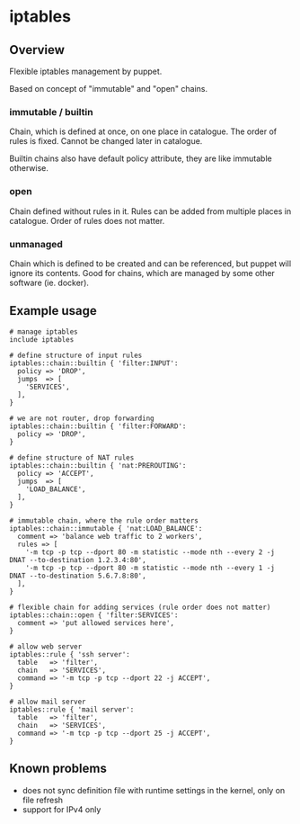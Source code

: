 # iptables

## Overview

Flexible iptables management by puppet.

Based on concept of "immutable" and "open" chains.

### immutable / builtin

Chain, which is defined at once, on one place in catalogue. The order of rules is fixed. Cannot be changed later in catalogue.

Builtin chains also have default policy attribute, they are like immutable otherwise.

### open

Chain defined without rules in it. Rules can be added from multiple places in catalogue. Order of rules does not matter.

### unmanaged

Chain which is defined to be created and can be referenced, but puppet will ignore its contents. Good for chains, which are managed by some other software (ie. docker).

## Example usage

    # manage iptables
    include iptables

    # define structure of input rules
    iptables::chain::builtin { 'filter:INPUT':
      policy => 'DROP',
      jumps  => [
        'SERVICES',
      ],
    }

    # we are not router, drop forwarding
    iptables::chain::builtin { 'filter:FORWARD':
      policy => 'DROP',
    }

    # define structure of NAT rules
    iptables::chain::builtin { 'nat:PREROUTING':
      policy => 'ACCEPT',
      jumps  => [
        'LOAD_BALANCE',
      ],
    }

    # immutable chain, where the rule order matters
    iptables::chain::immutable { 'nat:LOAD_BALANCE':
      comment => 'balance web traffic to 2 workers',
      rules => [
        '-m tcp -p tcp --dport 80 -m statistic --mode nth --every 2 -j DNAT --to-destination 1.2.3.4:80',
        '-m tcp -p tcp --dport 80 -m statistic --mode nth --every 1 -j DNAT --to-destination 5.6.7.8:80',
      ],
    }

    # flexible chain for adding services (rule order does not matter)
    iptables::chain::open { 'filter:SERVICES':
      comment => 'put allowed services here',
    }

    # allow web server
    iptables::rule { 'ssh server':
      table   => 'filter',
      chain   => 'SERVICES',
      command => '-m tcp -p tcp --dport 22 -j ACCEPT',
    }

    # allow mail server
    iptables::rule { 'mail server':
      table   => 'filter',
      chain   => 'SERVICES',
      command => '-m tcp -p tcp --dport 25 -j ACCEPT',
    }

## Known problems
* does not sync definition file with runtime settings in the kernel, only on file refresh
* support for IPv4 only
